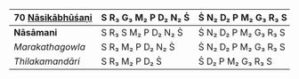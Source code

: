 | **70 [Nāsikābhūśaṇi](https://en.wikipedia.org/wiki/Nasikabhushani "Nasikabhushani")** | S R₃ G₃ M₂ P D₂ N₂ Ṡ | Ṡ N₂ D₂ P M₂ G₃ R₃ S |
| ------------------------------------------------------------------------------------- | -------------------- | -------------------- |
| **Nāsāmani**                                                                          | S R₃ S M₂ P D₂ N₂ Ṡ  | Ṡ N₂ D₂ P M₂ G₃ R₃ S |
| _Marakathagowla_                                                                      | S R₃ M₂ P D₂ N₂ Ṡ    | Ṡ N₂ D₂ P M₂ G₃ R₃ S |
| _Thilakamandāri_                                                                      | S R₃ M₂ P D₂ Ṡ       | Ṡ D₂ P M₂ G₃ R₃ S    |
